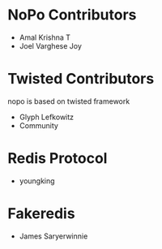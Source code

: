 # NoPo Contributors

* Amal Krishna T
* Joel Varghese Joy

# Twisted Contributors
nopo is based on twisted framework 

* Glyph Lefkowitz
* Community

# Redis Protocol

* youngking

# Fakeredis

* James Saryerwinnie
